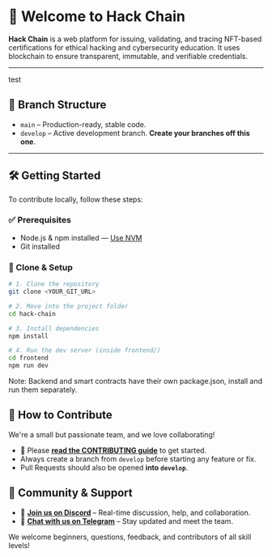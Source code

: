 # 🚀 Welcome to Hack Chain

**Hack Chain** is a web platform for issuing, validating, and tracing NFT-based certifications for ethical hacking and cybersecurity education. It uses blockchain to ensure transparent, immutable, and verifiable credentials.

---

test

## 📁 Branch Structure

- `main` – Production-ready, stable code.
- `develop` – Active development branch. **Create your branches off this one**.

---

## 🛠️ Getting Started

To contribute locally, follow these steps:

### ✅ Prerequisites
- Node.js & npm installed — [Use NVM](https://github.com/nvm-sh/nvm#installing-and-updating)
- Git installed

### 🚨 Clone & Setup

```bash
# 1. Clone the repository
git clone <YOUR_GIT_URL>

# 2. Move into the project folder
cd hack-chain

# 3. Install dependencies
npm install

# 4. Run the dev server (inside frontend/)
cd frontend
npm run dev
```
Note: Backend and smart contracts have their own package.json, install and run them separately.

## 🌱 How to Contribute

We're a small but passionate team, and we love collaborating!

- 📄 Please **[read the CONTRIBUTING guide](./CONTRIBUTING.md)** to get started.
- Always create a branch from `develop` before starting any feature or fix.
- Pull Requests should also be opened **into `develop`**.


## 💬 Community & Support

- 📢 **[Join us on Discord](https://discord.gg/hDWrxKSN)** – Real-time discussion, help, and collaboration.
- 📱 **[Chat with us on Telegram](https://t.me/hackchaincommunity)** – Stay updated and meet the team.

We welcome beginners, questions, feedback, and contributors of all skill levels!

